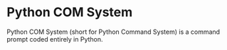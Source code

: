 # Python COM System
Python COM System (short for Python Command System) is a command prompt coded entirely in Python.

